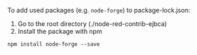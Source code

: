 To add used packages (e.g. `node-forge`) to package-lock.json:

1. Go to the root directory (./node-red-contrib-ejbca)
2. Install the package with npm
```
npm install node-forge --save
```